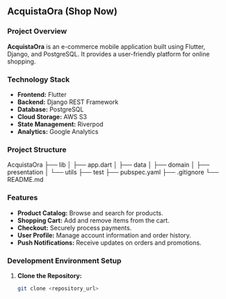 ## AcquistaOra (Shop Now)

### Project Overview

**AcquistaOra** is an e-commerce mobile application built using Flutter, Django, and PostgreSQL. It provides a user-friendly platform for online shopping.

### Technology Stack

* **Frontend:** Flutter
* **Backend:** Django REST Framework
* **Database:** PostgreSQL
* **Cloud Storage:** AWS S3
* **State Management:** Riverpod
* **Analytics:** Google Analytics

### Project Structure

AcquistaOra
├── lib
│   ├── app.dart
│   ├── data
│   ├── domain
│   ├── presentation
│   └── utils
├── test
├── pubspec.yaml
├── .gitignore
└── README.md

### Features

* **Product Catalog:** Browse and search for products.
* **Shopping Cart:** Add and remove items from the cart.
* **Checkout:** Securely process payments.
* **User Profile:** Manage account information and order history.
* **Push Notifications:** Receive updates on orders and promotions.

### Development Environment Setup
1. **Clone the Repository:**
   ```bash
   git clone <repository_url>

   